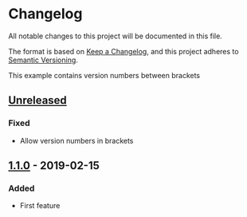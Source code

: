 # Changelog

All notable changes to this project will be documented in this file.

The format is based on [Keep a Changelog](https://keepachangelog.com/en/1.0.0/), and this project adheres
to [Semantic Versioning](https://semver.org/spec/v2.0.0.html).

This example contains version numbers between brackets

## [Unreleased]

### Fixed

- Allow version numbers in brackets

## [1.1.0] - 2019-02-15

### Added

- First feature

[Unreleased]: https://wwww.example.com/compare/v1.1.0...HEAD

[1.1.0]: https://www.example.com/compare/v1.0.0...v1.1.0
